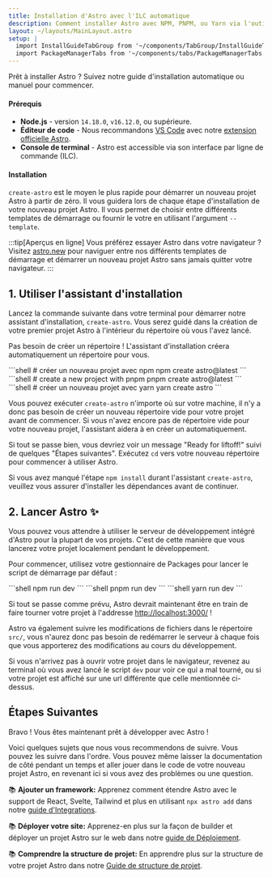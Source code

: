 ```yaml
---
title: Installation d'Astro avec l'ILC automatique
description: Comment installer Astro avec NPM, PNPM, ou Yarn via l'outil de création create-astro inclus dans l'ILC.
layout: ~/layouts/MainLayout.astro
setup: | 
  import InstallGuideTabGroup from '~/components/TabGroup/InstallGuideTabGroup.astro';
  import PackageManagerTabs from '~/components/tabs/PackageManagerTabs.astro'
---
```


Prêt à installer Astro ? Suivez notre guide d'installation automatique ou manuel pour commencer.

#### Prérequis

- **Node.js** - version `14.18.0`, `v16.12.0`, ou supérieure.
- **Éditeur de code** - Nous recommandons [VS Code](https://code.visualstudio.com/) avec notre [extension officielle Astro](https://marketplace.visualstudio.com/items?itemName=astro-build.astro-vscode).
- **Console de terminal** - Astro est accessible via son interface par ligne de commande (ILC).

<InstallGuideTabGroup />

#### Installation

`create-astro` est le moyen le plus rapide pour démarrer un nouveau projet Astro à partir de zéro. Il vous guidera lors de chaque étape d'installation de votre nouveau projet Astro. Il vous permet de choisir entre différents templates de démarrage ou fournir le votre  en utilisant l'argument `--template`.

:::tip[Aperçus en ligne]
Vous préférez essayer Astro dans votre navigateur ? Visitez [astro.new](https://astro.new/) pour naviguer entre nos différents templates de démarrage et démarrer un nouveau projet Astro sans jamais quitter votre navigateur.
:::

## 1. Utiliser l'assistant d'installation

Lancez la commande suivante dans votre terminal pour démarrer notre assistant d'installation, `create-astro`. Vous serez guidé dans la création de votre premier projet Astro à l'intérieur du répertoire où vous l'avez lancé.

Pas besoin de créer un répertoire ! L'assistant d'installation créera automatiquement un répertoire pour vous.

<PackageManagerTabs>
  <Fragment slot="npm">
  ```shell
  # créer un nouveau projet avec npm
  npm create astro@latest
  ```
  </Fragment>
  <Fragment slot="pnpm">
  ```shell
  # create a new project with pnpm
  pnpm create astro@latest
  ```
  </Fragment>
  <Fragment slot="yarn">
  ```shell
  # créer un nouveau projet avec yarn
  yarn create astro
  ```
  </Fragment>
</PackageManagerTabs>

Vous pouvez exécuter `create-astro` n'importe où sur votre machine, il n'y a donc pas besoin de créer un nouveau répertoire vide  pour votre projet avant de commencer. Si vous n'avez encore pas de répertoire vide pour votre nouveau projet, l'assistant aidera à en créer un automatiquement.

Si tout se passe bien, vous devriez voir un message "Ready for liftoff!" suivi de quelques "Étapes suivantes". Exécutez `cd` vers votre nouveau répertoire pour commencer à utiliser Astro.

Si vous avez manqué l'étape `npm install` durant l'assistant `create-astro`, veuillez vous assurer d'installer les dépendances avant de continuer.

## 2. Lancer Astro ✨

Vous pouvez vous attendre à utiliser le serveur de développement intégré d'Astro pour la plupart de vos projets. C'est de cette manière que vous lancerez votre projet localement pendant le développement.

Pour commencer, utilisez votre gestionnaire de Packages pour lancer le script de démarrage par défaut :

<PackageManagerTabs>
  <Fragment slot="npm">
  ```shell
  npm run dev
  ```
  </Fragment>
  <Fragment slot="pnpm">
  ```shell
  pnpm run dev
  ```
  </Fragment>
  <Fragment slot="yarn">
  ```shell
  yarn run dev
  ```
  </Fragment>
</PackageManagerTabs>

Si tout se passe comme prévu, Astro devrait maintenant être en train de faire tourner votre projet à l'addresse [http://localhost:3000/](http://localhost:3000/) !

Astro va également suivre les modifications de fichiers dans le répertoire `src/`, vous n'aurez donc pas besoin de redémarrer le serveur à chaque fois que vous apporterez des modifications au cours du développement.

Si vous n'arrivez pas à ouvrir votre projet dans le navigateur, revenez au terminal où vous avez lancé le script `dev` pour voir ce qui a mal tourné,  ou si votre projet est affiché sur une url différente que celle mentionnée ci-dessus.

## Étapes Suivantes

Bravo ! Vous êtes maintenant prêt à développer avec Astro !

Voici quelques sujets que nous vous recommendons de suivre. Vous pouvez les suivre dans l'ordre. Vous pouvez même laisser la documentation de côté pendant un temps et aller jouer dans le code de votre nouveau projet Astro, en revenant ici si vous avez des problèmes ou une question.

📚 **Ajouter un framework:** Apprenez comment étendre Astro avec le support de React, Svelte, Tailwind et plus en utilisant `npx astro add` dans notre [guide d'Integrations](/fr/guides/integrations-guide/).

📚 **Déployer votre site:** Apprenez-en plus sur la façon de builder et déployer un projet Astro sur le web dans notre [guide de Déploiement](/fr/guides/deploy/).

📚 **Comprendre la structure de projet:** En apprendre plus sur la structure de votre projet Astro dans notre [Guide de structure de projet](/fr/core-concepts/project-structure/).
